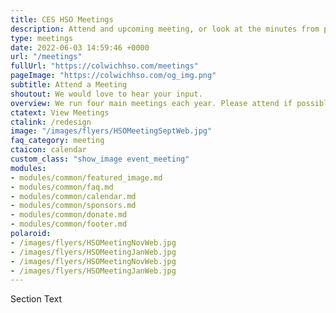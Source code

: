 ```yaml
---
title: CES HSO Meetings
description: Attend and upcoming meeting, or look at the minutes from previous meetings.
type: meetings
date: 2022-06-03 14:59:46 +0000
url: "/meetings"
fullUrl: "https://colwichhso.com/meetings"
pageImage: "https://colwichhso.com/og_img.png"
subtitle: Attend a Meeting
shoutout: We would love to hear your input.
overview: We run four main meetings each year. Please attend if possible, or look at the meeting minutes below.
ctatext: View Meetings
ctalink: /redesign
image: "/images/flyers/HSOMeetingSeptWeb.jpg"
faq_category: meeting
ctaicon: calendar
custom_class: "show_image event_meeting"
modules:
- modules/common/featured_image.md
- modules/common/faq.md
- modules/common/calendar.md
- modules/common/sponsors.md
- modules/common/donate.md
- modules/common/footer.md
polaroid: 
- /images/flyers/HSOMeetingNovWeb.jpg
- /images/flyers/HSOMeetingJanWeb.jpg
- /images/flyers/HSOMeetingNovWeb.jpg
- /images/flyers/HSOMeetingJanWeb.jpg
---
```

Section Text